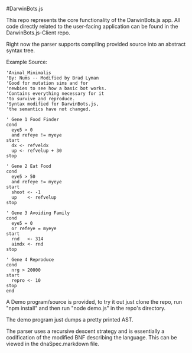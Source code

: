 #DarwinBots.js

This repo represents the core functionality of the DarwinBots.js app. All
code directly related to the user-facing application can be found in
the DarwinBots.js-Client repo.

Right now the parser supports compiling provided source into an abstract
syntax tree.

Example Source:
```
'Animal_Minimalis
'By: Nums -- Modified by Brad Lyman
'Good for mutation sims and for
'newbies to see how a basic bot works.
'Contains everything necessary for it
'to survive and reproduce.
'Syntax modified for DarwinBots.js,
'the semantics have not changed.

' Gene 1 Food Finder
cond
  eye5 > 0
  and refeye != myeye
start
  dx <- refveldx
  up <- refvelup + 30
stop

' Gene 2 Eat Food
cond
  eye5 > 50
  and refeye != myeye
start
  shoot <- -1
  up    <- refvelup
stop

' Gene 3 Avoiding Family
cond
  eye5 = 0
  or refeye = myeye
start
  rnd   <- 314
  aimdx <- rnd
stop

' Gene 4 Reproduce
cond
  nrg > 20000
start
  repro <- 10
stop
end
```

A Demo program/source is provided, to try it out just clone the repo,
run "npm install" and then run "node demo.js" in the repo's directory.

The demo program just dumps a pretty printed AST.

The parser uses a recursive descent strategy and is essentially a codification
of the modified BNF describing the language. This can be viewed in the
dnaSpec.markdown file.
